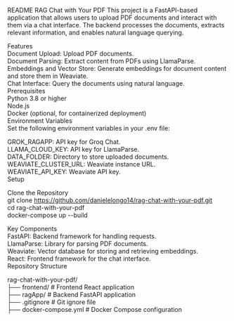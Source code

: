 README
RAG Chat with Your PDF
This project is a FastAPI-based application that allows users to upload PDF documents and interact with them via a chat interface. The backend processes the documents, extracts relevant information, and enables natural language querying. <br />

Features <br />
Document Upload: Upload PDF documents. <br />
Document Parsing: Extract content from PDFs using LlamaParse. <br />
Embeddings and Vector Store: Generate embeddings for document content and store them in Weaviate. <br />
Chat Interface: Query the documents using natural language. <br />
Prerequisites <br />
Python 3.8 or higher <br />
Node.js <br />
Docker (optional, for containerized deployment) <br />
Environment Variables <br />
Set the following environment variables in your .env file: <br />

GROK_RAGAPP: API key for Groq Chat. <br />
LLAMA_CLOUD_KEY: API key for LlamaParse. <br />
DATA_FOLDER: Directory to store uploaded documents. <br />
WEAVIATE_CLUSTER_URL: Weaviate instance URL. <br />
WEAVIATE_API_KEY: Weaviate API key. <br />
Setup <br />

Clone the Repository <br />
git clone https://github.com/danielelongo14/rag-chat-with-your-pdf.git <br />
cd rag-chat-with-your-pdf<br />
docker-compose up --build<br />

Key Components <br />
FastAPI: Backend framework for handling requests.<br />
LlamaParse: Library for parsing PDF documents. <br />
Weaviate: Vector database for storing and retrieving embeddings.<br />
React: Frontend framework for the chat interface.<br />
Repository Structure <br />


rag-chat-with-your-pdf/ <br />
├── frontend/          # Frontend React application<br />
├── ragApp/            # Backend FastAPI application <br />
├── .gitignore         # Git ignore file<br />
├── docker-compose.yml # Docker Compose configuration<br />
